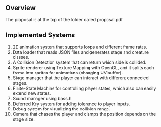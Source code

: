 
## Overview
The proposal is at the top of the folder called proposal.pdf


## Implemented Systems
1. 2D animation system that supports loops and different frame rates.
2. Data loader that reads JSON files and generates stage and creature classes.
3. A Collision Detection system that can return which side is collided.
4. Sprite renderer using Texture Mapping with OpenGL, and it splits each frame into sprites for animations (changing UV buffer).
5. Stage manager that the player can interact with different connected stages.
6. Finite-State Machine for controlling player states, which also can easily extend new states.
7. Sound manager using bass.h
8. Deferred Key system for adding tolerance to player inputs.
9. Debug system for visualizing the collision range.
10. Camera that chases the player and clamps the position depends on the stage size. 
